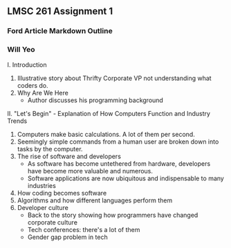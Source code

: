 ## LMSC 261 Assignment 1
### Ford Article Markdown Outline
### Will Yeo  

I. Introduction
 1. Illustrative story about Thrifty Corporate VP not understanding what coders do.  
 2. Why Are We Here
     - Author discusses his programming background

II. "Let's Begin" - Explanation of How Computers Function and Industry Trends  
 1. Computers make basic calculations. A lot of them per second.
 2. Seemingly simple commands from a human user are broken down into tasks by the computer.
 3. The rise of software and developers
     - As software has become untethered from hardware, developers have become more valuable and numerous.
     - Software applications are now ubiquitous and indispensable to many industries
 4. How coding becomes software
 5. Algorithms and how different languages perform them
 6. Developer culture
    - Back to the story showing how programmers have changed corporate culture
    - Tech conferences: there's a lot of them
    - Gender gap problem in tech
